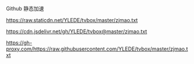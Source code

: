 Github 静态加速

https://raw.staticdn.net/YLEDE/tvbox/master/zjmao.txt

https://cdn.jsdelivr.net/gh/YLEDE/tvbox@master/zjmao.txt

https://gh-proxy.com/https://raw.githubusercontent.com/YLEDE/tvbox/master/zjmao.txt
